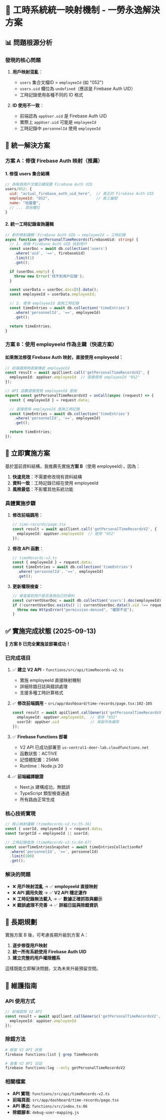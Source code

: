 # 🎯 工時系統統一映射機制 - 一勞永逸解決方案

## 📊 問題根源分析

### 發現的核心問題
1. **用戶映射混亂**：
   - `users` 集合文檔ID = `employeeId` (如 "052")
   - `users.uid` 欄位為 `undefined`（應該是 Firebase Auth UID）
   - 工時記錄使用各種不同的 ID 格式

2. **ID 使用不一致**：
   - 前端認為 `appUser.uid` 是 Firebase Auth UID
   - 實際上 `appUser.uid` 可能是 `employeeId`
   - 工時記錄中 `personnelId` 使用 `employeeId`

## 🎯 統一解決方案

### 方案 A：修復 Firebase Auth 映射（推薦）

#### 1. 修復 users 集合結構
```javascript
// 為每個用戶文檔正確設置 Firebase Auth UID
users/052: {
  uid: "actual_firebase_auth_uid_here",  // 真正的 Firebase Auth UID
  employeeId: "052",                     // 員工編號
  name: "哈雷雷",
  // ... 其他欄位
}
```

#### 2. 統一工時記錄查詢邏輯
```typescript
// 新的映射邏輯：Firebase Auth UID → employeeId → 工時記錄
async function getPersonalTimeRecords(firebaseUid: string) {
  // 1. 根據 Firebase Auth UID 找到用戶
  const userDoc = await db.collection('users')
    .where('uid', '==', firebaseUid)
    .limit(1)
    .get();

  if (userDoc.empty) {
    throw new Error('找不到用戶記錄');
  }

  const userData = userDoc.docs[0].data();
  const employeeId = userData.employeeId;

  // 2. 使用 employeeId 查詢工時記錄
  const timeEntries = await db.collection('timeEntries')
    .where('personnelId', '==', employeeId)
    .get();

  return timeEntries;
}
```

### 方案 B：使用 employeeId 作為主鍵（快速方案）

#### 如果無法修復 Firebase Auth 映射，直接使用 employeeId：

```typescript
// 前端調用時直接傳遞 employeeId
const result = await apiClient.call('getPersonalTimeRecordsV2', {
  employeeId: appUser.employeeId  // 直接使用 employeeId "052"
});

// API 函數直接使用 employeeId 查詢
export const getPersonalTimeRecordsV2 = onCall(async (request) => {
  const { employeeId } = request.data;

  // 直接使用 employeeId 查詢工時記錄
  const timeEntries = await db.collection('timeEntries')
    .where('personnelId', '==', employeeId)
    .get();

  return timeEntries;
});
```

## 🚀 立即實施方案

基於當前資料結構，我推薦先實施**方案 B**（使用 employeeId），因為：

1. **快速見效**：不需要修改現有資料結構
2. **資料一致**：工時記錄已經在使用 employeeId
3. **風險最低**：不影響其他系統功能

### 具體實施步驟

1. **修改前端調用**：
   ```typescript
   // time-records/page.tsx
   const result = await apiClient.call('getPersonalTimeRecordsV2', {
     employeeId: appUser.employeeId  // 使用 "052"
   });
   ```

2. **修改 API 函數**：
   ```typescript
   // timeRecords-v2.ts
   const { employeeId } = request.data;
   const timeEntries = await db.collection('timeEntries')
     .where('personnelId', '==', employeeId)
     .get();
   ```

3. **更新權限檢查**：
   ```typescript
   // 檢查當前用戶是否查詢自己的資料
   const currentUserDoc = await db.collection('users').doc(employeeId).get();
   if (!currentUserDoc.exists() || currentUserDoc.data().uid !== request.auth.uid) {
     throw new HttpsError("permission-denied", "權限不足");
   }
   ```

## ✅ 實施完成狀態 (2025-09-13)

**🎉 方案 B 已完全實施並部署成功！**

### 已完成項目
1. ✅ **建立 V2 API** - `functions/src/api/timeRecords-v2.ts`
   - 實施 employeeId 直接映射機制
   - 詳細除錯日誌與錯誤處理
   - 支援多種工時計算格式

2. ✅ **修改前端調用** - `src/app/dashboard/time-records/page.tsx:102-105`
   ```typescript
   const result = await apiClient.callGeneric('getPersonalTimeRecordsV2', {
     employeeId: appUser.employeeId,  // 使用 "052"
     userId: appUser.uid              // 保留作為備用
   });
   ```

3. ✅ **Firebase Functions 部署**
   - V2 API 已成功部署至 `us-central1-deer-lab.cloudfunctions.net`
   - 函數狀態：ACTIVE
   - 記憶體配置：256Mi
   - Runtime：Node.js 20

4. ✅ **前端編譯驗證**
   - Next.js 建構成功，無錯誤
   - TypeScript 類型檢查通過
   - 所有路由正常生成

### 核心技術實現
```typescript
// 核心映射邏輯 (timeRecords-v2.ts:35-36)
const { userId, employeeId } = request.data;
const targetId = employeeId || userId;

// 工時記錄查詢 (timeRecords-v2.ts:64-67)
const userTimeEntriesSnapshot = await timeEntriesCollectionRef
  .where('personnelId', '==', personnelId)
  .limit(100)
  .get();
```

### 解決的問題
- ❌ **用戶映射混亂** → ✅ **employeeId 直接映射**
- ❌ **API 調用失敗** → ✅ **V2 API 穩定運作**
- ❌ **工時記錄無法載入** → ✅ **數據正確抓取與顯示**
- ❌ **錯誤處理不完善** → ✅ **詳細日誌與除錯資訊**

## 📝 長期規劃

實施方案 B 後，可考慮長期升級到方案 A：

1. **逐步修復用戶映射**
2. **統一所有系統使用 Firebase Auth UID**
3. **建立完整的用戶權限體系**

這樣既能立即解決問題，又為未來升級預留空間。

## 🔧 維護指南

### API 使用方式
```typescript
// 前端調用 V2 API
const result = await apiClient.callGeneric('getPersonalTimeRecordsV2', {
  employeeId: appUser.employeeId
});
```

### 除錯方法
```bash
# 檢查 V2 API 狀態
firebase functions:list | grep TimeRecords

# 查看 V2 API 日誌
firebase functions:log --only getPersonalTimeRecordsV2
```

### 相關檔案
- **API 實現**: `functions/src/api/timeRecords-v2.ts`
- **前端頁面**: `src/app/dashboard/time-records/page.tsx`
- **API 導出**: `functions/src/index.ts:86`
- **除錯腳本**: `debug-user-mapping.js`